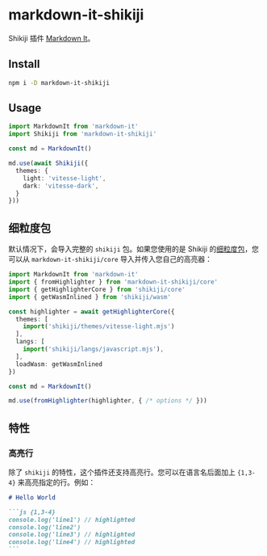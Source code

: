 # markdown-it-shikiji

<Badges name="markdown-it-shikiji" />

Shikiji 插件 [Markdown It](https://markdown-it.github.io/)。

## Install

```bash
npm i -D markdown-it-shikiji
```

## Usage

```ts
import MarkdownIt from 'markdown-it'
import Shikiji from 'markdown-it-shikiji'

const md = MarkdownIt()

md.use(await Shikiji({
  themes: {
    light: 'vitesse-light',
    dark: 'vitesse-dark',
  }
}))
```

## 细粒度包

默认情况下，会导入完整的 `shikiji` 包。如果您使用的是 Shikiji 的[细粒度包](/guide/install#细粒度包)，您可以从 `markdown-it-shikiji/core` 导入并传入您自己的高亮器：

```ts
import MarkdownIt from 'markdown-it'
import { fromHighlighter } from 'markdown-it-shikiji/core'
import { getHighlighterCore } from 'shikiji/core'
import { getWasmInlined } from 'shikiji/wasm'

const highlighter = await getHighlighterCore({
  themes: [
    import('shikiji/themes/vitesse-light.mjs')
  ],
  langs: [
    import('shikiji/langs/javascript.mjs'),
  ],
  loadWasm: getWasmInlined
})

const md = MarkdownIt()

md.use(fromHighlighter(highlighter, { /* options */ }))
```

## 特性

### 高亮行

除了 `shikiji` 的特性，这个插件还支持高亮行。您可以在语言名后面加上 `{1,3-4}` 来高亮指定的行。例如：

````md
# Hello World

```js {1,3-4}
console.log('line1') // highlighted
console.log('line2')
console.log('line3') // highlighted
console.log('line4') // highlighted
```
````
